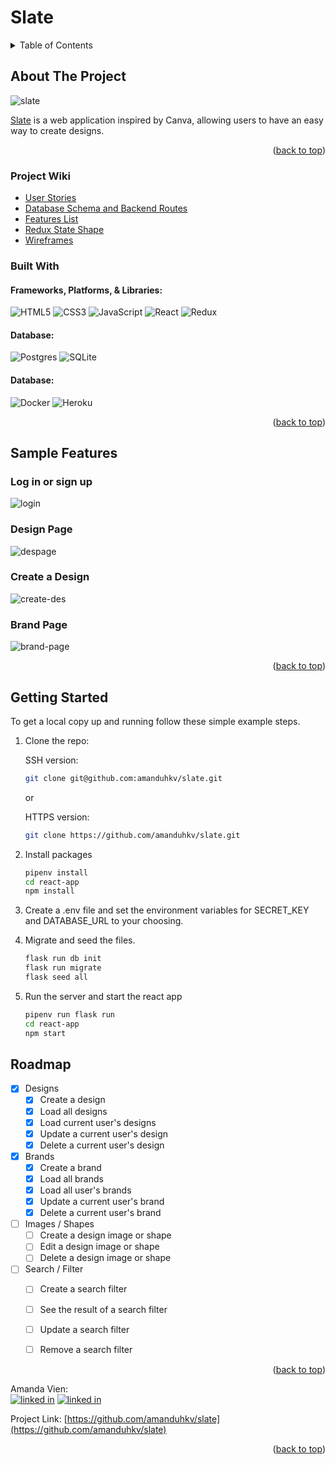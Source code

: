 # Slate

<!-- TABLE OF CONTENTS -->
<details>
  <summary>Table of Contents</summary>
  <ol>
    <li>
      <a href="#about-the-project">About The Project</a>
      <ul>
        <li><a href="#project-wiki">Project Wiki</a></li>
        <li><a href="#built-with">Built With</a></li>
      </ul>
    </li>
    <li>
      <a href="#sample-features">Sample Features</a>
    </li>
    <li>
      <a href="#getting-started">Getting Started</a>
    </li>
    <li><a href="#roadmap">Roadmap</a></li>
  </ol>
</details>

<!-- ABOUT THE PROJECT -->
## About The Project
![slate](https://user-images.githubusercontent.com/105696861/200223816-6747bd49-24f9-4dd9-a563-e13a102ff674.png)


[Slate](https://slate-canva.herokuapp.com/) is a web application inspired by Canva, allowing users to have an easy way to create designs.

<p align="right">(<a href="#readme-top">back to top</a>)</p>

### Project Wiki
* [User Stories](https://github.com/amanduhkv/slate/wiki/User-Stories)
* [Database Schema and Backend Routes](https://github.com/amanduhkv/slate/wiki/Database-Schema-and-Backend-Routes)
* [Features List](https://github.com/amanduhkv/slate/wiki/Features-List)
* [Redux State Shape](https://github.com/amanduhkv/slate/wiki/Redux-Store-State)
* [Wireframes](https://github.com/amanduhkv/slate/wiki/Wireframes)



### Built With
#### Frameworks, Platforms, & Libraries:
![HTML5](https://img.shields.io/badge/html5-%23E34F26.svg?style=for-the-badge&logo=html5&logoColor=white)
![CSS3](https://img.shields.io/badge/css3-%231572B6.svg?style=for-the-badge&logo=css3&logoColor=white)
![JavaScript](https://img.shields.io/badge/javascript-%23323330.svg?style=for-the-badge&logo=javascript&logoColor=%23F7DF1E)
![React](https://img.shields.io/badge/react-%2320232a.svg?style=for-the-badge&logo=react&logoColor=%2361DAFB)
![Redux](https://img.shields.io/badge/redux-%23593d88.svg?style=for-the-badge&logo=redux&logoColor=white)

#### Database:
![Postgres](https://img.shields.io/badge/postgres-%23316192.svg?style=for-the-badge&logo=postgresql&logoColor=white)
![SQLite](https://img.shields.io/badge/sqlite-%2307405e.svg?style=for-the-badge&logo=sqlite&logoColor=white)

#### Database:
![Docker](https://img.shields.io/badge/docker-%230db7ed.svg?style=for-the-badge&logo=docker&logoColor=white)
![Heroku](https://img.shields.io/badge/heroku-%23430098.svg?style=for-the-badge&logo=heroku&logoColor=white)

<p align="right">(<a href="#readme-top">back to top</a>)</p>

<!-- SAMPLE FEATURES -->
## Sample Features
### Log in or sign up
![login](https://user-images.githubusercontent.com/105696861/200228982-0f0eba9e-e035-4fd5-bb56-56b5d7c08e2b.png)
### Design Page
![despage](https://user-images.githubusercontent.com/105696861/200228161-cafef450-e27b-422f-8c99-be6b0c280c19.png)
### Create a Design
![create-des](https://user-images.githubusercontent.com/105696861/200228206-307825f0-5325-460f-9db3-384fcb9fac46.png)
### Brand Page
![brand-page](https://user-images.githubusercontent.com/105696861/200228242-f548c96c-d363-410f-abcc-ebdbf3228a00.png)




<p align="right">(<a href="#readme-top">back to top</a>)</p>

<!-- GETTING STARTED -->
## Getting Started

To get a local copy up and running follow these simple example steps.

1. Clone the repo:

    SSH version:
    ```sh
    git clone git@github.com:amanduhkv/slate.git
    ```
    or

    HTTPS version:
    ```sh
    git clone https://github.com/amanduhkv/slate.git
    ```

2. Install packages
    ```sh
    pipenv install
    cd react-app
    npm install
    ```
3. Create a .env file and set the environment variables for SECRET_KEY and DATABASE_URL to your choosing.

4. Migrate and seed the files.
    ```sh
    flask run db init
    flask run migrate
    flask seed all
    ```
5. Run the server and start the react app
    ```sh
    pipenv run flask run
    cd react-app
    npm start
    ```

<!-- ROADMAP -->
## Roadmap

- [x] Designs
    - [x] Create a design
    - [x] Load all designs
    - [x] Load current user's designs
    - [x] Update a current user's design
    - [x] Delete a current user's design
- [x] Brands
    - [x] Create a brand
    - [x] Load all brands
    - [x] Load all user's brands
    - [x] Update a current user's brand
    - [x] Delete a current user's brand
    
- [ ] Images / Shapes
    - [ ] Create a design image or shape
    - [ ] Edit a design image or shape
    - [ ] Delete a design image or shape
   
- [ ] Search / Filter
    - [ ] Create a search filter
    - [ ] See the result of a search filter
    - [ ] Update a search filter
    - [ ] Remove a search filter


<p align="right">(<a href="#readme-top">back to top</a>)</p>


<!-- CONTACT -->

Amanda Vien:
<br>
[![linked in][linkedin-icon]][linkedin-url-amanda]
[![linked in][github-icon]][github-url-amanda]
<br>


Project Link: [https://github.com/amanduhkv/slate](https://github.com/amanduhkv/slate)

<p align="right">(<a href="#readme-top">back to top</a>)</p>



<!-- MARKDOWN LINKS & IMAGES -->
[linkedin-icon]: https://skillicons.dev/icons?i=linkedin
[github-icon]: https://skillicons.dev/icons?i=github
[linkedin-url-amanda]: https://www.linkedin.com/in/amandakvien/
[github-url-amanda]: https://github.com/amanduhkv
[React.js]: https://img.shields.io/badge/React-20232A?style=for-the-badge&logo=react&logoColor=61DAFB
[React-url]: https://reactjs.org/
